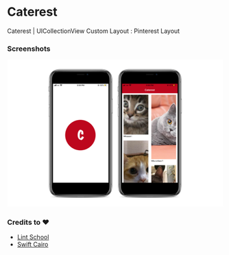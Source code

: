 # Caterest

Caterest | UICollectionView Custom Layout : Pinterest Layout



### Screenshots 
![Caterest](/caterest.png)


### Credits to :heart: 

* [Lint School](https://twitter.com/lintschool)
* [Swift Cairo](http://twitter.com/SwiftCairo/)

